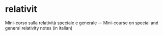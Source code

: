 relativit
=========

Mini-corso sulla relatività speciale e generale -- Mini-course on special and general relativity notes (in italian)